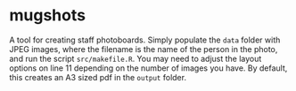 # mugshots
 A tool for creating staff photoboards. Simply populate the `data` folder with JPEG images, where the filename is the name of the person in the photo, and run the script `src/makefile.R`. You may need to adjust the layout options on line 11 depending on the number of images you have. By default, this creates an A3 sized pdf in the `output` folder. 
